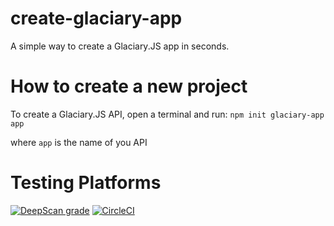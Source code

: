 # create-glaciary-app 
A simple way to create a Glaciary.JS app in seconds.

# How to create a new project
To create a Glaciary.JS API, open a terminal and run:
```npm init glaciary-app app ```

where `app` is the name of you API

# Testing Platforms

<a href="https://deepscan.io/dashboard#view=project&tid=5144&pid=6923&bid=61428"><img src="https://deepscan.io/api/teams/5144/projects/6923/branches/61428/badge/grade.svg" alt="DeepScan grade"></a>
[![CircleCI](https://circleci.com/gh/GabrielLeonte/create-glaciary-app.svg?style=svg)](https://circleci.com/gh/GabrielLeonte/create-glaciary-app)
